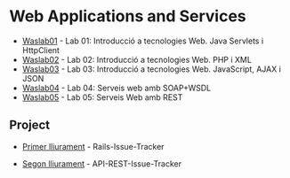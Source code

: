 # Web Applications and Services

- [Waslab01](./waslab01) - Lab 01: Introducció a tecnologies Web. Java Servlets i HttpClient
- [Waslab02](./waslab02) - Lab 02: Introducció a tecnologies Web. PHP i XML
- [Waslab03](./waslab03) - Lab 03: Introducció a tecnologies Web. JavaScript, AJAX i JSON
- [Waslab04](./waslab04) - Lab 04: Serveis web amb SOAP+WSDL
- [Waslab05](./waslab05) - Lab 05: Serveis Web amb REST


## Project
- [Primer lliurament](https://github.com/dumitrux/Rails-Issue-Tracker) - Rails-Issue-Tracker

- [Segon lliurament](https://github.com/dumitrux/API-REST-Issue-Tracker) - API-REST-Issue-Tracker
